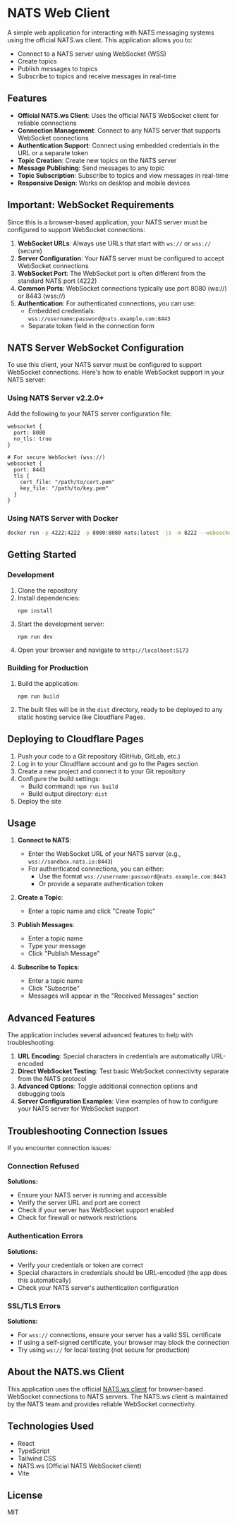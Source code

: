 # NATS Web Client

A simple web application for interacting with NATS messaging systems using the official NATS.ws client. This application allows you to:

- Connect to a NATS server using WebSocket (WSS)
- Create topics
- Publish messages to topics
- Subscribe to topics and receive messages in real-time

## Features

- **Official NATS.ws Client**: Uses the official NATS WebSocket client for reliable connections
- **Connection Management**: Connect to any NATS server that supports WebSocket connections
- **Authentication Support**: Connect using embedded credentials in the URL or a separate token
- **Topic Creation**: Create new topics on the NATS server
- **Message Publishing**: Send messages to any topic
- **Topic Subscription**: Subscribe to topics and view messages in real-time
- **Responsive Design**: Works on desktop and mobile devices

## Important: WebSocket Requirements

Since this is a browser-based application, your NATS server must be configured to support WebSocket connections:

1. **WebSocket URLs**: Always use URLs that start with `ws://` or `wss://` (secure)
2. **Server Configuration**: Your NATS server must be configured to accept WebSocket connections
3. **WebSocket Port**: The WebSocket port is often different from the standard NATS port (4222)
4. **Common Ports**: WebSocket connections typically use port 8080 (ws://) or 8443 (wss://)
5. **Authentication**: For authenticated connections, you can use:
   - Embedded credentials: `wss://username:password@nats.example.com:8443`
   - Separate token field in the connection form

## NATS Server WebSocket Configuration

To use this client, your NATS server must be configured to support WebSocket connections. Here's how to enable WebSocket support in your NATS server:

### Using NATS Server v2.2.0+

Add the following to your NATS server configuration file:

```
websocket {
  port: 8080
  no_tls: true
}

# For secure WebSocket (wss://)
websocket {
  port: 8443
  tls {
    cert_file: "/path/to/cert.pem"
    key_file: "/path/to/key.pem"
  }
}
```

### Using NATS Server with Docker

```bash
docker run -p 4222:4222 -p 8080:8080 nats:latest -js -m 8222 --websocket_port 8080
```

## Getting Started

### Development

1. Clone the repository
2. Install dependencies:
   ```
   npm install
   ```
3. Start the development server:
   ```
   npm run dev
   ```
4. Open your browser and navigate to `http://localhost:5173`

### Building for Production

1. Build the application:
   ```
   npm run build
   ```
2. The built files will be in the `dist` directory, ready to be deployed to any static hosting service like Cloudflare Pages.

## Deploying to Cloudflare Pages

1. Push your code to a Git repository (GitHub, GitLab, etc.)
2. Log in to your Cloudflare account and go to the Pages section
3. Create a new project and connect it to your Git repository
4. Configure the build settings:
   - Build command: `npm run build`
   - Build output directory: `dist`
5. Deploy the site

## Usage

1. **Connect to NATS**:
   - Enter the WebSocket URL of your NATS server (e.g., `wss://sandbox.nats.io:8443`)
   - For authenticated connections, you can either:
     - Use the format `wss://username:password@nats.example.com:8443`
     - Or provide a separate authentication token

2. **Create a Topic**:
   - Enter a topic name and click "Create Topic"

3. **Publish Messages**:
   - Enter a topic name
   - Type your message
   - Click "Publish Message"

4. **Subscribe to Topics**:
   - Enter a topic name
   - Click "Subscribe"
   - Messages will appear in the "Received Messages" section

## Advanced Features

The application includes several advanced features to help with troubleshooting:

1. **URL Encoding**: Special characters in credentials are automatically URL-encoded
2. **Direct WebSocket Testing**: Test basic WebSocket connectivity separate from the NATS protocol
3. **Advanced Options**: Toggle additional connection options and debugging tools
4. **Server Configuration Examples**: View examples of how to configure your NATS server for WebSocket support

## Troubleshooting Connection Issues

If you encounter connection issues:

### Connection Refused

**Solutions:**
- Ensure your NATS server is running and accessible
- Verify the server URL and port are correct
- Check if your server has WebSocket support enabled
- Check for firewall or network restrictions

### Authentication Errors

**Solutions:**
- Verify your credentials or token are correct
- Special characters in credentials should be URL-encoded (the app does this automatically)
- Check your NATS server's authentication configuration

### SSL/TLS Errors

**Solutions:**
- For `wss://` connections, ensure your server has a valid SSL certificate
- If using a self-signed certificate, your browser may block the connection
- Try using `ws://` for local testing (not secure for production)

## About the NATS.ws Client

This application uses the official [NATS.ws client](https://github.com/nats-io/nats.ws#readme) for browser-based WebSocket connections to NATS servers. The NATS.ws client is maintained by the NATS team and provides reliable WebSocket connectivity.

## Technologies Used

- React
- TypeScript
- Tailwind CSS
- NATS.ws (Official NATS WebSocket client)
- Vite

## License

MIT
